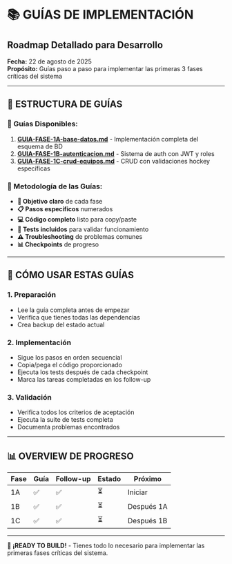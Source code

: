# 📚 GUÍAS DE IMPLEMENTACIÓN
## Roadmap Detallado para Desarrollo

**Fecha:** 22 de agosto de 2025  
**Propósito:** Guías paso a paso para implementar las primeras 3 fases críticas del sistema

---

## 🎯 ESTRUCTURA DE GUÍAS

### 📖 Guías Disponibles:

1. **[GUIA-FASE-1A-base-datos.md](./GUIA-FASE-1A-base-datos.md)** - Implementación completa del esquema de BD
2. **[GUIA-FASE-1B-autenticacion.md](./GUIA-FASE-1B-autenticacion.md)** - Sistema de auth con JWT y roles
3. **[GUIA-FASE-1C-crud-equipos.md](./GUIA-FASE-1C-crud-equipos.md)** - CRUD con validaciones hockey específicas

### 🔄 Metodología de las Guías:

- **🎯 Objetivo claro** de cada fase
- **📋 Pasos específicos** numerados
- **💻 Código completo** listo para copy/paste
- **🧪 Tests incluidos** para validar funcionamiento
- **⚠️ Troubleshooting** de problemas comunes
- **📊 Checkpoints** de progreso

---

## 🚀 CÓMO USAR ESTAS GUÍAS

### 1. **Preparación**
- Lee la guía completa antes de empezar
- Verifica que tienes todas las dependencias
- Crea backup del estado actual

### 2. **Implementación**  
- Sigue los pasos en orden secuencial
- Copia/pega el código proporcionado
- Ejecuta los tests después de cada checkpoint
- Marca las tareas completadas en los follow-up

### 3. **Validación**
- Verifica todos los criterios de aceptación
- Ejecuta la suite de tests completa
- Documenta problemas encontrados

---

## 📊 OVERVIEW DE PROGRESO

| Fase | Guía | Follow-up | Estado | Próximo |
|------|------|-----------|---------|---------|
| 1A   | ✅   | ✅        | ⏳      | Iniciar |
| 1B   | ✅   | ✅        | ⏳      | Después 1A |
| 1C   | ✅   | ✅        | ⏳      | Después 1B |

---

**🎯 ¡READY TO BUILD!** - Tienes todo lo necesario para implementar las primeras fases críticas del sistema.
